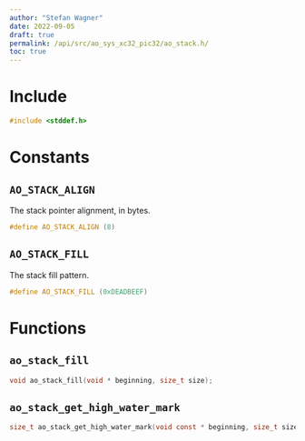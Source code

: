 ```yaml
---
author: "Stefan Wagner"
date: 2022-09-05
draft: true
permalink: /api/src/ao_sys_xc32_pic32/ao_stack.h/
toc: true
---
```


# Include

```c
#include <stddef.h>
```

# Constants

## `AO_STACK_ALIGN`

The stack pointer alignment, in bytes.

```c
#define AO_STACK_ALIGN (8)
```

## `AO_STACK_FILL`

The stack fill pattern.

```c
#define AO_STACK_FILL (0xDEADBEEF)
```

# Functions

## `ao_stack_fill`

```c
void ao_stack_fill(void * beginning, size_t size);
```

## `ao_stack_get_high_water_mark`

```c
size_t ao_stack_get_high_water_mark(void const * beginning, size_t size);
```
